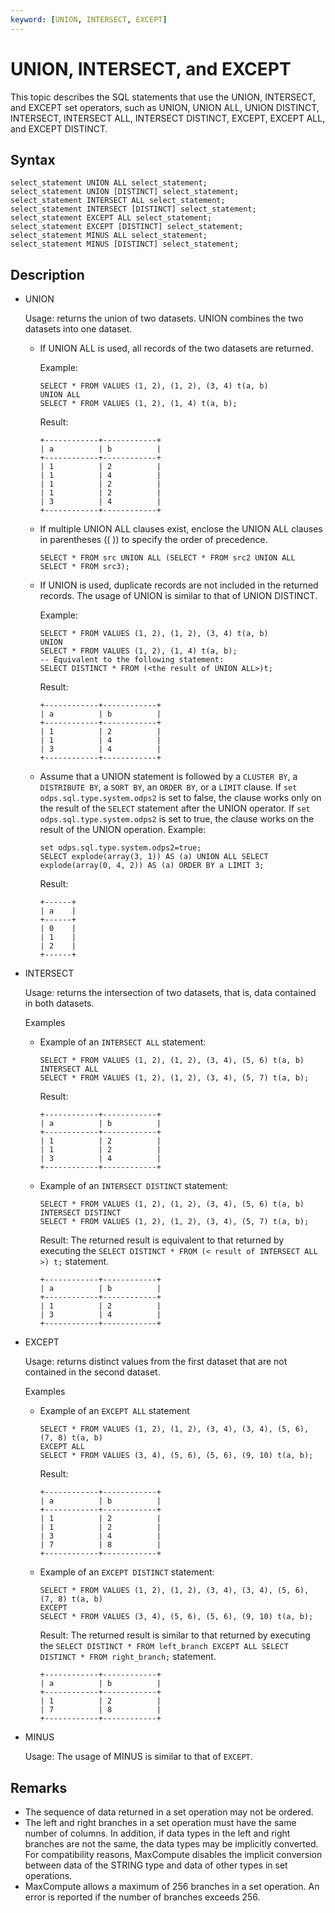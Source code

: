 ```yaml
---
keyword: [UNION, INTERSECT, EXCEPT]
---
```


# UNION, INTERSECT, and EXCEPT

This topic describes the SQL statements that use the UNION, INTERSECT, and EXCEPT set operators, such as UNION, UNION ALL, UNION DISTINCT, INTERSECT, INTERSECT ALL, INTERSECT DISTINCT, EXCEPT, EXCEPT ALL, and EXCEPT DISTINCT.

## Syntax

```
select_statement UNION ALL select_statement;
select_statement UNION [DISTINCT] select_statement;
select_statement INTERSECT ALL select_statement;
select_statement INTERSECT [DISTINCT] select_statement;
select_statement EXCEPT ALL select_statement;
select_statement EXCEPT [DISTINCT] select_statement;
select_statement MINUS ALL select_statement;
select_statement MINUS [DISTINCT] select_statement;
```

## Description

-   UNION

    Usage: returns the union of two datasets. UNION combines the two datasets into one dataset.

    -   If UNION ALL is used, all records of the two datasets are returned.

        Example:

        ```
        SELECT * FROM VALUES (1, 2), (1, 2), (3, 4) t(a, b) 
        UNION ALL 
        SELECT * FROM VALUES (1, 2), (1, 4) t(a, b);
        ```

        Result:

        ```
        +------------+------------+
        | a          | b          |
        +------------+------------+
        | 1          | 2          |
        | 1          | 4          |
        | 1          | 2          |
        | 1          | 2          |
        | 3          | 4          |
        +------------+------------+
        ```

    -   If multiple UNION ALL clauses exist, enclose the UNION ALL clauses in parentheses \(\( \)\) to specify the order of precedence.

        ```
        SELECT * FROM src UNION ALL (SELECT * FROM src2 UNION ALL SELECT * FROM src3);
        ```

    -   If UNION is used, duplicate records are not included in the returned records. The usage of UNION is similar to that of UNION DISTINCT.

        Example:

        ```
        SELECT * FROM VALUES (1, 2), (1, 2), (3, 4) t(a, b) 
        UNION 
        SELECT * FROM VALUES (1, 2), (1, 4) t(a, b);
        -- Equivalent to the following statement:
        SELECT DISTINCT * FROM (<the result of UNION ALL>)t;
        ```

        Result:

        ```
        +------------+------------+
        | a          | b          |
        +------------+------------+
        | 1          | 2          |
        | 1          | 4          |
        | 3          | 4          |
        +------------+------------+
        ```

    -   Assume that a UNION statement is followed by a `CLUSTER BY`, a `DISTRIBUTE BY`, a `SORT BY`, an `ORDER BY`, or a `LIMIT` clause. If `set odps.sql.type.system.odps2` is set to false, the clause works only on the result of the `SELECT` statement after the UNION operator. If `set odps.sql.type.system.odps2` is set to true, the clause works on the result of the UNION operation. Example:

        ```
        set odps.sql.type.system.odps2=true;
        SELECT explode(array(3, 1)) AS (a) UNION ALL SELECT explode(array(0, 4, 2)) AS (a) ORDER BY a LIMIT 3;
        ```

        Result:

        ```
        +------+
        | a    |
        +------+
        | 0    |
        | 1    |
        | 2    |
        +------+
        ```

-   INTERSECT

    Usage: returns the intersection of two datasets, that is, data contained in both datasets.

    Examples

    -   Example of an `INTERSECT ALL` statement:

        ```
        SELECT * FROM VALUES (1, 2), (1, 2), (3, 4), (5, 6) t(a, b) 
        INTERSECT ALL 
        SELECT * FROM VALUES (1, 2), (1, 2), (3, 4), (5, 7) t(a, b);
        ```

        Result:

        ```
        +------------+------------+
        | a          | b          |
        +------------+------------+
        | 1          | 2          |
        | 1          | 2          |
        | 3          | 4          |
        +------------+------------+
        ```

    -   Example of an `INTERSECT DISTINCT` statement:

        ```
        SELECT * FROM VALUES (1, 2), (1, 2), (3, 4), (5, 6) t(a, b) 
        INTERSECT DISTINCT
        SELECT * FROM VALUES (1, 2), (1, 2), (3, 4), (5, 7) t(a, b);
        ```

        Result: The returned result is equivalent to that returned by executing the `SELECT DISTINCT * FROM (< result of INTERSECT ALL >) t;` statement.

        ```
        +------------+------------+
        | a          | b          |
        +------------+------------+
        | 1          | 2          |
        | 3          | 4          |
        +------------+------------+
        ```

-   EXCEPT

    Usage: returns distinct values from the first dataset that are not contained in the second dataset.

    Examples

    -   Example of an `EXCEPT ALL` statement

        ```
        SELECT * FROM VALUES (1, 2), (1, 2), (3, 4), (3, 4), (5, 6), (7, 8) t(a, b) 
        EXCEPT ALL 
        SELECT * FROM VALUES (3, 4), (5, 6), (5, 6), (9, 10) t(a, b);
        ```

        Result:

        ```
        +------------+------------+
        | a          | b          |
        +------------+------------+
        | 1          | 2          |
        | 1          | 2          |
        | 3          | 4          |
        | 7          | 8          |
        +------------+------------+
        ```

    -   Example of an `EXCEPT DISTINCT` statement:

        ```
        SELECT * FROM VALUES (1, 2), (1, 2), (3, 4), (3, 4), (5, 6), (7, 8) t(a, b) 
        EXCEPT
        SELECT * FROM VALUES (3, 4), (5, 6), (5, 6), (9, 10) t(a, b);
        ```

        Result: The returned result is similar to that returned by executing the `SELECT DISTINCT * FROM left_branch EXCEPT ALL SELECT DISTINCT * FROM right_branch;` statement.

        ```
        +------------+------------+
        | a          | b          |
        +------------+------------+
        | 1          | 2          |
        | 7          | 8          |
        +------------+------------+
        ```

-   MINUS

    Usage: The usage of MINUS is similar to that of `EXCEPT`.


## Remarks

-   The sequence of data returned in a set operation may not be ordered.
-   The left and right branches in a set operation must have the same number of columns. In addition, if data types in the left and right branches are not the same, the data types may be implicitly converted. For compatibility reasons, MaxCompute disables the implicit conversion between data of the STRING type and data of other types in set operations.
-   MaxCompute allows a maximum of 256 branches in a set operation. An error is reported if the number of branches exceeds 256.

